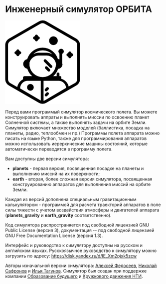 # Инженерный симулятор ОРБИТА

![Логотип Орбиты](logo.png)

Перед вами программый симулятор космического полета. Вы можете
конструировать аппраты и выполнять миссии по освоению планет Солнечной
системы, а также выполнять задачи на орбите Земли. Симулятор включает
множество моделей (баллистика, посадка на планеты, радио, теплообмен и
пр.)  Программы полета аппарата можно писать на языке Python, также
для программирования аппаратов можно использовать иерерхические машины
состояний, которые автоматически переводятся в программу полета.

Вам доступны две версии симулятора: 

* **planets** - первая версия, посвященная посадке на планеты и выполнению миссий на их поверхности;
* **earth** - вторая, более сложная версия симулятора, посвященная конструированию аппаратов для выполнения миссий на орбите Земли.

Каждая из версий дополнена специальным гравитационным калькулятором - программой для расчета
траекторий аппаратов в поле силы тяжести с учетом воздействия атмосферы и двигателей аппарата
(**planets_gravity** и **earth_gravity** соответственно).

Код симулятора распространяется под свободной лицензией GNU Public License (версия 3), документация -- под
свободной лицензией GNU Free Documentation License (версия 1.3).

Интерфейс и руководство к симулятору доступны на русском и английском языках. Русскоязычное руководство к
симулятору можно загрузить по адресу: https://disk.yandex.ru/d/IE_Xm2pjxk5zcw

Авторы изначальной версии симулятора: [Алексей Федосеев](mailto:aleksey@fedoseev.net), [Николай Сафронов](mailto:bfishh@gmail.com)
и [Илья Тагунов](mailto:tagunil@gmail.com). Симулятор был создан при поддержке компании [Образование будущего](https://introsat.ru)
и [Кружкового движения НТИ](https://kruzhok.org).

